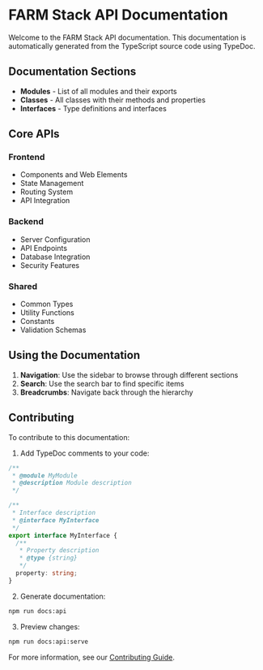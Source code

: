 # FARM Stack API Documentation

Welcome to the FARM Stack API documentation. This documentation is automatically generated from the TypeScript source
code using TypeDoc.

## Documentation Sections

- **Modules** - List of all modules and their exports
- **Classes** - All classes with their methods and properties
- **Interfaces** - Type definitions and interfaces

## Core APIs

### Frontend

- Components and Web Elements
- State Management
- Routing System
- API Integration

### Backend

- Server Configuration
- API Endpoints
- Database Integration
- Security Features

### Shared

- Common Types
- Utility Functions
- Constants
- Validation Schemas

## Using the Documentation

1. **Navigation**: Use the sidebar to browse through different sections
2. **Search**: Use the search bar to find specific items
3. **Breadcrumbs**: Navigate back through the hierarchy

## Contributing

To contribute to this documentation:

1. Add TypeDoc comments to your code:

```typescript
/**
 * @module MyModule
 * @description Module description
 */

/**
 * Interface description
 * @interface MyInterface
 */
export interface MyInterface {
  /**
   * Property description
   * @type {string}
   */
  property: string;
}
```

2. Generate documentation:

```bash
npm run docs:api
```

3. Preview changes:

```bash
npm run docs:api:serve
```

For more information, see our [Contributing Guide](https://falkicon.github.io/farm/contributing).
